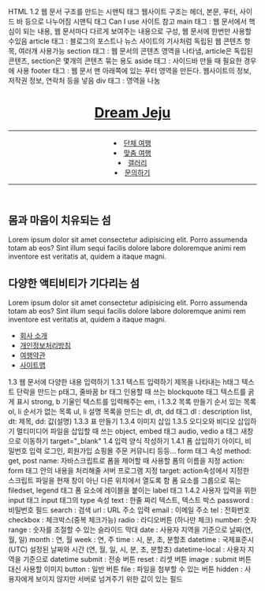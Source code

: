 HTML
1.2 웹 문서 구조를 만드는 시맨틱 태그
웹사이트 구조는 헤더, 본문, 푸터, 사이드 바 등으로 나누어짐
시맨틱 태그 Can I use 사이트 참고
main 태그 : 웹 문서에서 핵심이 되는 내용, 웹 문서마다 다르게 보여주는 내용으로 구성, 웹 문서에 한번만 사용할 수있음
article 태그 : 블로그의 포스트나 뉴스 사이트의 기사처럼 독립된 웹 콘텐츠 항목, 여러개 사용가능
section 태그 : 웹 문서의 콘텐츠 영역을 나타냄, article은 독립된 콘텐츠, section은 몇개의 콘텐츠 묶는 용도
aside 태그 : 사이드바 만들 때 필요한 경우에 사용
footer 태그 : 웹 문서 맨 아래쪽에 있는 푸터 영역을 만든다. 웹사이트의 정보, 저작권 정보, 연락처 등을 넣음
div 태그 : 영역을 나눔

<!DOCTYPE html>
<html lang="ko">
  <head>
    <meta charset="UTF-8" />
    <meta name="viewport" content="width=device-width, initial-scale=1.0" />
    <title>시맨틱 태그</title>
  </head>
  <body>
    <!-- 헤더 영역 -->
    <header>
      <!-- 로고 영역 -->
      <div>
        <a href="#"><h1>Dream Jeju</h1></a>
      </div>
      <hr />
      <!-- 내비게이션 영역 -->
      <nav>
        <li><a href="#">단체 여행</a></li>
        <li><a href="#">맞춤 여행</a></li>
        <li><a href="#">갤러리</a></li>
        <li><a href="#">문의하기</a></li>
      </nav>
      <hr />
    </header>
    <!-- 메인 영역 -->
    <main>
      <section>
        <h2>몸과 마음이 치유되는 섬</h2>
        Lorem ipsum dolor sit amet consectetur adipisicing elit. Porro assumenda totam ab eos? Sint illum sequi facilis dolore labore doloremque animi rem inventore est veritatis at, quidem a itaque magni.
      </section>
      <section>
        <h2>다양한 액티비티가 기다리는 섬</h2>
        Lorem ipsum dolor sit amet consectetur adipisicing elit. Porro assumenda totam ab eos? Sint illum sequi facilis dolore labore doloremque animi rem inventore est veritatis at, quidem a itaque magni.
      </section>
    </main>
    <!-- 푸터 역 -->
    <footer>
      <div>
        <ul>
          <li><a href="#">회사 소개</a></li>
          <li><a href="#">개인정보처리방침</a></li>
          <li><a href="#">여행약관</a></li>
          <li><a href="#">사이트맵</a></li>
        </ul>
      </div>
    </footer>
  </body>
</html>
1.3 웹 문서에 다양한 내용 입력하기
1.3.1 텍스트 입력하기
제목을 나타내는 h태그
텍스트 단락을 만드는 p태그, 줄바꿈 br 태그
인용할 때 쓰는 blockquote 태그
텍스트를 굵게 표시 strong, b
기울인 텍스트를 입력해주는 em, i
1.3.2 목록 만들기
순서 있는 목록 ol, li
순서가 없는 목록 ul, li
설명 목록을 만드는 dl, dt, dd 태그 dl : description list, dt: 제목, dd: 값(설명)
1.3.3 표 만들기
1.3.4 이미지 삽입
1.3.5 오디오와 비디오 삽입하기
멀티미디어 파일을 삽입할 때 쓰는 object, embed 태그
audio, vedio
a 태그 새창으로 이동하기 target="_blank"
1.4 입력 양식 작성하기
1.4.1 폼 삽입하기
아이디, 비밀번호 입력
로그인, 회원가입
쇼핑몰 주문
커뮤니티 등등...
form 태그 속성
method: get, post
name: 자바스크립트로 폼을 제어할 때 사용할 폼의 이름을 지정
action: form 태그 안의 내용을 처리해줄 서버 프로그램 지정
target: action속성에서 지정한 스크립트 파일을 현재 창이 아닌 다른 위치에서 열도록 함
폼 요소를 그룹으로 묶는 filedset, legend 태그
폼 요소에 레이블을 붙이는 label 태그
1.4.2 사용자 입력을 위한 input 태그
input 태그의 type 속성
text : 한줄 짜리 텍스트, 텍스트 박스
password : 비밀번호 필드
search : 검색
url : URL 주소 입력
email : 이메일 주소
tel : 전화번호
checkbox : 체크박스(중복 체크가능)
radio : 라디오버튼 (하나만 체크)
number: 숫자
range : 숫자를 조절할 수 있는 슬라이드 막대
date : 사용자 지역을 기준으로 날짜(연, 월, 일)
month : 연, 월
week : 연, 주
time : 시, 분, 초, 분할초
datetime : 국제표준시(UTC) 설정된 날짜와 시간 (연, 월, 일, 시, 분, 초, 분할초)
datetime-local : 사용자 지역을 기준으로 datetime
submit : 전송 버튼
reset : 리셋 버튼
image : submit 버튼 대신 사용할 이미지
button : 일반 버튼
file : 파일을 첨부할 수 있는 버튼
hidden : 사용자에게 보이지 않지만 서버로 넘겨주기 위한 값이 있는 필드
